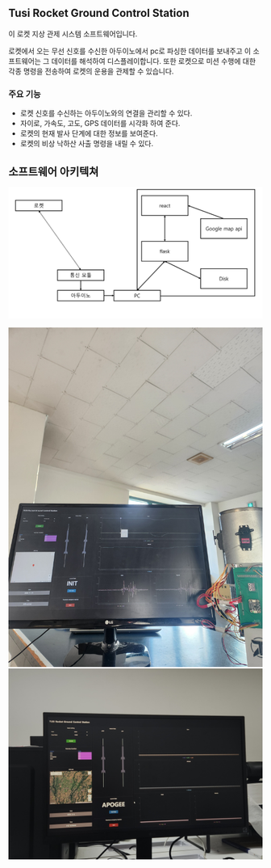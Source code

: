 ## Tusi Rocket Ground Control Station

이 로켓 지상 관제 시스템 소프트웨어입니다.

로켓에서 오는 무선 신호를 수신한 아두이노에서 pc로 파싱한 데이터를 보내주고 이 소프트웨어는 그 데이터를 해석하여 디스플레이합니다. 또한 로켓으로 미션 수행에 대한 각종 명령을 전송하여 로켓의 운용을 관제할 수 있습니다.

### 주요 기능
- 로켓 신호를 수신하는 아두이노와의 연결을 관리할 수 있다.
- 자이로, 가속도, 고도, GPS 데이터를 시각화 하여 준다.
- 로켓의 현재 발사 단계에 대한 정보를 보여준다.
- 로켓의 비상 낙하산 사출 명령을 내릴 수 있다.


## 소프트웨어 아키텍쳐
<img src = "./tusi_gcs/public/gcs.png"></img>

<img src = "./tusi_gcs/public/gcs2.jpg"></img>
<img src = "./tusi_gcs/public/gcs3.jpg"></img>